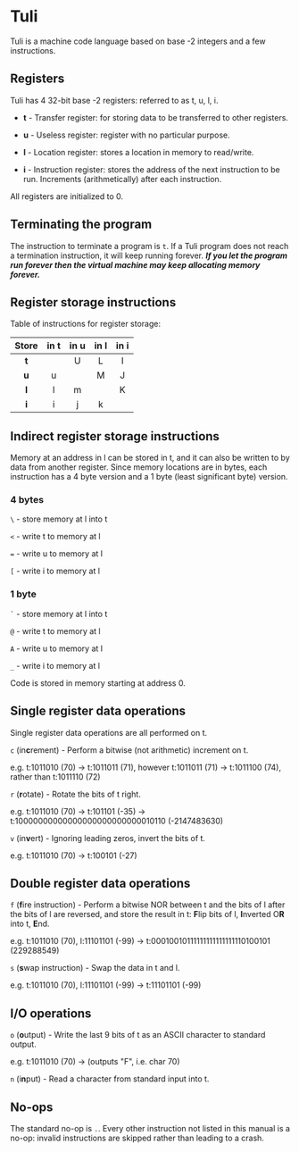 # Tuli

Tuli is a machine code language based on base -2 integers and a few instructions.

## Registers

Tuli has 4 32-bit base -2 registers: referred to as t, u, l, i.

- **t** - Transfer register: for storing data to be transferred to other registers.
 
- **u** - Useless register: register with no particular purpose.
 
- **l** - Location register: stores a location in memory to read/write.
 
- **i** - Instruction register: stores the address of the next instruction to be run. Increments (arithmetically) after each instruction.

All registers are initialized to 0.

## Terminating the program

The instruction to terminate a program is `t`.
If a Tuli program does not reach a termination instruction, it will keep running forever. ***If you let the program run forever then the virtual machine may keep allocating memory forever.***

## Register storage instructions

Table of instructions for register storage:

| Store | in t | in u | in l | in i |
|:-----:|:----:|:----:|:----:|:----:|
| **t** |      | U    | L    | I    |
| **u** | u    |      | M    | J    |
| **l** | l    | m    |      | K    |
| **i** | i    | j    | k    |      |

## Indirect register storage instructions

Memory at an address in l can be stored in t, and it can also be written to by data from another register. Since memory locations are in bytes, each instruction has a 4 byte version and a 1 byte (least significant byte) version.

### 4 bytes

`\` - store memory at l into t

`<` - write t to memory at l

`=` - write u to memory at l

`[` - write i to memory at l

### 1 byte

`` ` `` - store memory at l into t

`@` - write t to memory at l

`A` - write u to memory at l

`_` - write i to memory at l

Code is stored in memory starting at address 0.

## Single register data operations

Single register data operations are all performed on t.

`c` (in**c**rement) - Perform a bitwise (not arithmetic) increment on t.

e.g. t:1011010 (70) -> t:1011011 (71), however t:1011011 (71) -> t:1011100 (74), rather than t:1011110 (72)

`r` (**r**otate) - Rotate the bits of t right.

e.g. t:1011010 (70) -> t:101101 (-35) -> t:10000000000000000000000000010110 (-2147483630)

`v` (in**v**ert) - Ignoring leading zeros, invert the bits of t.

e.g. t:1011010 (70) -> t:100101 (-27)

## Double register data operations

`f` (**f**ire instruction) - Perform a bitwise NOR between t and the bits of l after the bits of l are reversed, and store the result in t: **F**lip bits of l, **I**nverted O**R** into t, **E**nd.

e.g. t:1011010 (70), l:11101101 (-99) -> t:00010010111111111111111110100101 (229288549)

`s` (**s**wap instruction) - Swap the data in t and l.

e.g. t:1011010 (70), l:11101101 (-99) -> t:11101101 (-99)

## I/O operations

`o` (**o**utput) - Write the last 9 bits of t as an ASCII character to standard output.

e.g. t:1011010 (70) -> (outputs "F", i.e. char 70)

`n` (i**n**put) - Read a character from standard input into t.

## No-ops

The standard no-op is `.`. Every other instruction not listed in this manual is a no-op: invalid instructions are skipped rather than leading to a crash.

